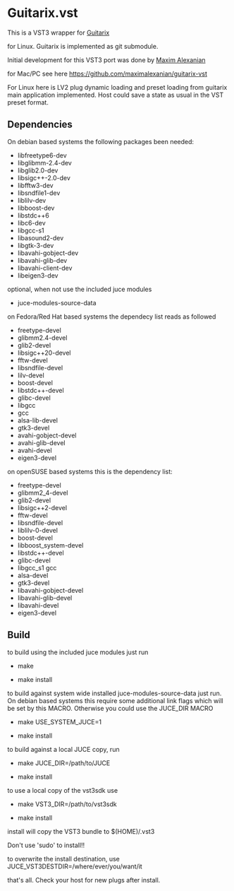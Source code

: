 # Guitarix.vst

This is a VST3 wrapper for [Guitarix](https://github.com/brummer10/guitarix)

for Linux. Guitarix is implemented as git submodule.

Initial development for this VST3 port was done by [Maxim Alexanian](https://www.musiclab.com/)

for Mac/PC see here <https://github.com/maximalexanian/guitarix-vst>

For Linux here is LV2 plug dynamic loading and preset loading from guitarix main application implemented.
Host could save a state as usual in the VST preset format.

## Dependencies

On debian based systems the following packages been needed:

- libfreetype6-dev
- libglibmm-2.4-dev
- libglib2.0-dev
- libsigc++-2.0-dev
- libfftw3-dev
- libsndfile1-dev
- liblilv-dev
- libboost-dev
- libstdc++6
- libc6-dev
- libgcc-s1
- libasound2-dev
- libgtk-3-dev
- libavahi-gobject-dev
- libavahi-glib-dev
- libavahi-client-dev
- libeigen3-dev

optional, when not use the included juce modules

- juce-modules-source-data

on Fedora/Red Hat based systems the dependecy list reads as followed

- freetype-devel
- glibmm2.4-devel
- glib2-devel
- libsigc++20-devel
- fftw-devel
- libsndfile-devel
- lilv-devel
- boost-devel
- libstdc++-devel
- glibc-devel
- libgcc
- gcc
- alsa-lib-devel
- gtk3-devel
- avahi-gobject-devel
- avahi-glib-devel
- avahi-devel
- eigen3-devel

on openSUSE based systems this is the dependency list:

- freetype-devel
- glibmm2_4-devel
- glib2-devel
- libsigc++2-devel
- fftw-devel
- libsndfile-devel
- liblilv-0-devel
- boost-devel
- libboost_system-devel
- libstdc++-devel
- glibc-devel
- libgcc_s1 gcc
- alsa-devel
- gtk3-devel
- libavahi-gobject-devel
- libavahi-glib-devel
- libavahi-devel
- eigen3-devel


## Build

to build using the included juce modules just run

- make

- make install

to build against system wide installed juce-modules-source-data
just run. On debian based systems this require some additional link flags
which will be set by this MACRO. Otherwise you could use the JUCE_DIR MACRO

- make USE_SYSTEM_JUCE=1

- make install

to build against a local JUCE copy, run

- make JUCE_DIR=/path/to/JUCE

- make install

to use a local copy of the vst3sdk use

- make VST3_DIR=/path/to/vst3sdk

- make install

install will copy the VST3 bundle to $(HOME)/.vst3 

Don't use 'sudo' to install!!

to overwrite the install destination, use JUCE_VST3DESTDIR=/where/ever/you/want/it

that's all.
Check your host for new plugs after install.
